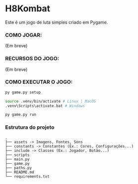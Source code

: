 # H8Kombat
Este é um jogo de luta simples criado em Pygame.

### COMO JOGAR:
(Em breve)

### RECURSOS DO JOGO:
(Em breve)

### COMO EXECUTAR O JOGO:
```bash
py game.py setup

source .venv/bin/activate # Linux | MacOS
.venv\Scripts\activate.bat # Windows

py game.py run
```

### Estrutura do projeto
```
.
├── assets -> Imagens, Fontes, Sons
├── constants -> Constantes (Ex.: Cores, Configurações...)
├── include -> Classes (Ex.: Jogador, Botão...)
├── scripts
├── main.py
├── game.py
├── paths.py
├── README.md
└── requirements.txt
```
